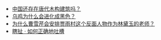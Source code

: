 + [中国还存在唐代木构建筑吗？](https://daily.zhihu.com/story/9779713)
+ [乌鸡为什么会进化成黑色？](https://daily.zhihu.com/story/9779718)
+ [为什么曹雪芹会安排贾雨村这个反面人物作为林黛玉的老师？](https://daily.zhihu.com/story/9779724)
+ [瞎扯 · 如何正确地吐槽](https://daily.zhihu.com/story/9779618)
